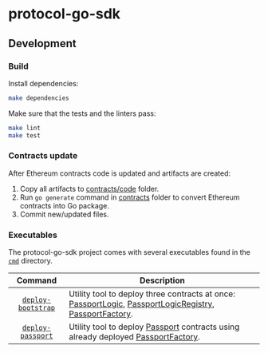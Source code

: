 # protocol-go-sdk

## Development

### Build

Install dependencies:

```bash
make dependencies
```

Make sure that the tests and the linters pass:

```bash
make lint
make test
```

### Contracts update

After Ethereum contracts code is updated and artifacts are created:
1. Copy all artifacts to [contracts/code](contracts/code) folder.
1. Run `go generate` command in [contracts](contracts) folder to convert Ethereum contracts into Go package.
1. Commit new/updated files.

### Executables

The protocol-go-sdk project comes with several executables found in the [`cmd`](cmd) directory.

| Command    | Description |
|:----------:|-------------|
| [`deploy-bootstrap`](cmd/deploy-bootstrap) | Utility tool to deploy three contracts at once: [PassportLogic](contracts/code/PassportLogic.sol), [PassportLogicRegistry](contracts/code/PassportLogicRegistry.sol), [PassportFactory](contracts/code/PassportFactory.sol). |
| [`deploy-passport`](cmd/deploy-passport) | Utility tool to deploy [Passport](contracts/code/Passport.sol) contracts using already deployed [PassportFactory](contracts/code/PassportFactory.sol). |